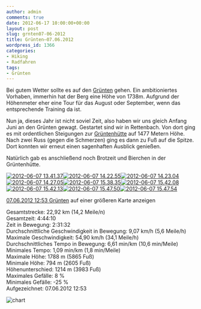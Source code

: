 ```yaml
---
author: admin
comments: true
date: 2012-06-17 10:00:00+00:00
layout: post
slug: grnten07-06-2012
title: Grünten–07.06.2012
wordpress_id: 1366
categories:
- Hiking
- Radfahren
tags:
- Grünten
---
```


Bei gutem Wetter sollte es auf den [Grünten](http://de.wikipedia.org/wiki/Gr%C3%BCnten) gehen. Ein ambitioniertes Vorhaben, immerhin hat der Berg eine Höhe von 1738m. Aufgrund der Höhenmeter eher eine Tour für das August oder September, wenn das entsprechende Training da ist.

Nun ja, dieses Jahr ist nicht soviel Zeit, also haben wir uns gleich Anfang Juni an den Grünten gewagt. Gestartet sind wir in Rettenbach. Von dort ging es mit ordentlichen Steigungen zur [Grüntenhütte](http://www.gruentenhuette.de/) auf 1477 Metern Höhe. Nach zwei Russ (gegen die Schmerzen) ging es dann zu Fuß auf die Spitze. Dort konnten wir erneut einen sagenhaften Ausblick genießen.

Natürlich gab es anschließend noch Brotzeit und Bierchen in der Grüntenhütte.

[![2012-06-07 13.41.37](http://andydunkel.net/assets/uploads/2012/06/2012-06-07-13.41.37_thumb.jpg)](http://andydunkel.net/assets/uploads/2012/06/2012-06-07-13.41.37.jpg)[![2012-06-07 14.22.55](http://andydunkel.net/assets/uploads/2012/06/2012-06-07-14.22.55_thumb.jpg)](http://andydunkel.net/assets/uploads/2012/06/2012-06-07-14.22.55.jpg)[![2012-06-07 14.23.04](http://andydunkel.net/assets/uploads/2012/06/2012-06-07-14.23.04_thumb.jpg)](http://andydunkel.net/assets/uploads/2012/06/2012-06-07-14.23.04.jpg)[![2012-06-07 14.27.05](http://andydunkel.net/assets/uploads/2012/06/2012-06-07-14.27.05_thumb.jpg)](http://andydunkel.net/assets/uploads/2012/06/2012-06-07-14.27.05.jpg)[![2012-06-07 15.38.35](http://andydunkel.net/assets/uploads/2012/06/2012-06-07-15.38.35_thumb.jpg)](http://andydunkel.net/assets/uploads/2012/06/2012-06-07-15.38.35.jpg)[![2012-06-07 15.42.08](http://andydunkel.net/assets/uploads/2012/06/2012-06-07-15.42.08_thumb.jpg)](http://andydunkel.net/assets/uploads/2012/06/2012-06-07-15.42.08.jpg)[![2012-06-07 15.42.13](http://andydunkel.net/assets/uploads/2012/06/2012-06-07-15.42.13_thumb.jpg)](http://andydunkel.net/assets/uploads/2012/06/2012-06-07-15.42.13.jpg)[![2012-06-07 15.47.50](http://andydunkel.net/assets/uploads/2012/06/2012-06-07-15.47.50_thumb.jpg)](http://andydunkel.net/assets/uploads/2012/06/2012-06-07-15.47.50.jpg)[![2012-06-07 15.47.54](http://andydunkel.net/assets/uploads/2012/06/2012-06-07-15.47.54_thumb.jpg)](http://andydunkel.net/assets/uploads/2012/06/2012-06-07-15.47.54.jpg)

  
[07.06.2012 12:53 Grünten](https://maps.google.de/maps/ms?msa=0&msid=208324790998598431494.0004c21dc491eec88449e&ie=UTF8&t=h&ll=47.568303,10.309467&spn=0.040538,0.072956&z=13&source=embed) auf einer größeren Karte anzeigen  


Gesamtstrecke: 22,92 km (14,2 Meile/n)  
Gesamtzeit: 4:44:10  
Zeit in Bewegung: 2:31:32  
Durchschnittliche Geschwindigkeit in Bewegung: 9,07 km/h (5,6 Meile/h)  
Maximale Geschwindigkeit: 54,90 km/h (34,1 Meile/h)  
Durchschnittliches Tempo in Bewegung: 6,61 min/km (10,6 min/Meile)  
Minimales Tempo: 1,09 min/km (1,8 min/Meile)  
Maximale Höhe: 1788 m (5865 Fuß)  
Minimale Höhe: 794 m (2605 Fuß)  
Höhenunterschied: 1214 m (3983 Fuß)  
Maximales Gefälle: 8 %  
Minimales Gefälle: -25 %  
Aufgezeichnet: 07.06.2012 12:53  


![chart](http://andydunkel.net/assets/uploads/2012/06/chart1.png)
